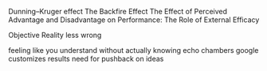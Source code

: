 Dunning–Kruger effect
The Backfire Effect
The Effect of Perceived Advantage and Disadvantage on Performance: The Role of External Efficacy

Objective Reality
less wrong

feeling like you understand without actually knowing
echo chambers
google customizes results
need for pushback on ideas
